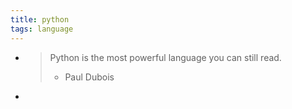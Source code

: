 ```yaml
---
title: python
tags: language
---
```


-
  >Python is the most powerful language you can still read.
  >- Paul Dubois
-
